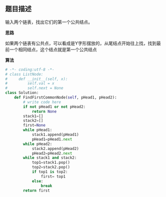 ##  题目描述

输入两个链表，找出它们的第一个公共结点。  



**思路**  

如果两个链表有公共点，可以看成是Y字形摆放的，从尾结点开始往上找，找到最前一个相同结点，这个结点就是第一个公共结点

**算法**  

```python
# -*- coding:utf-8 -*-
# class ListNode:
#     def __init__(self, x):
#         self.val = x
#         self.next = None
class Solution:
    def FindFirstCommonNode(self, pHead1, pHead2):
        # write code here
        if not pHead1 or not pHead2:
            return None
        stack1=[]
        stack2=[]
        first=None
        while pHead1:
            stack1.append(pHead1)
            pHead1=pHead1.next
        while pHead2:
            stack2.append(pHead2)
            pHead2=pHead2.next
        while stack1 and stack2:
            top1=stack1.pop()
            top2=stack2.pop()
            if top1 is top2:
                first= top1
            else:
                break
        return first
```

